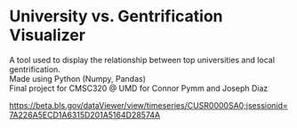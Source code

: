 # University vs. Gentrification Visualizer
A tool used to display the relationship between top universities and local gentrification.  
Made using Python (Numpy, Pandas)  
Final project for CMSC320 @ UMD for Connor Pymm and Joseph Diaz

https://beta.bls.gov/dataViewer/view/timeseries/CUSR0000SA0;jsessionid=7A226A5ECD1A6315D201A5164D28574A
